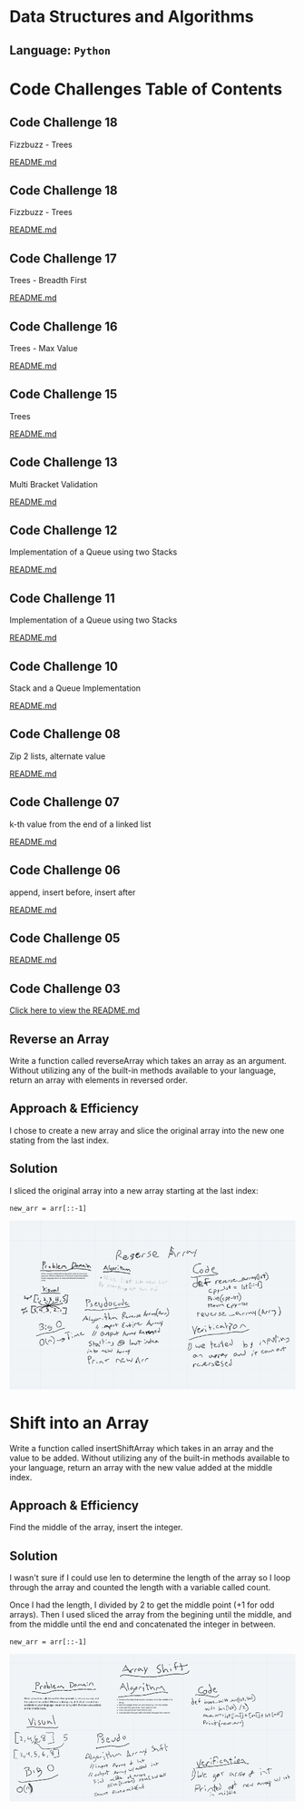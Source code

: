 # Data Structures and Algorithms

## Language: `Python`

# Code Challenges Table of Contents

## Code Challenge 18
Fizzbuzz - Trees

[README.md](https://github.com/ticochuck/data-structures-and-algorithms/blob/hashtable/README.md)

## Code Challenge 18
Fizzbuzz - Trees

[README.md](https://github.com/ticochuck/data-structures-and-algorithms/blob/master/python/challenges/fizz_buzz_tree/README.md)

## Code Challenge 17
Trees - Breadth First

[README.md](https://github.com/ticochuck/data-structures-and-algorithms/blob/tree/README.md)

## Code Challenge 16
Trees - Max Value

[README.md](https://github.com/ticochuck/data-structures-and-algorithms/blob/tree/README.md)

## Code Challenge 15
Trees

[README.md](https://github.com/ticochuck/data-structures-and-algorithms/blob/tree/README.md)

## Code Challenge 13
Multi Bracket Validation

[README.md](https://github.com/ticochuck/data-structures-and-algorithms/blob/multi-bracket-validation/README.md)

## Code Challenge 12
Implementation of a Queue using two Stacks

[README.md](https://github.com/ticochuck/data-structures-and-algorithms/blob/stack-and-queue/python/challenges/fifo_animal_shelter/README.md)


## Code Challenge 11
Implementation of a Queue using two Stacks

[README.md](https://github.com/ticochuck/data-structures-and-algorithms/blob/stack-and-queue/python/challenges/queue_with_stacks/README.md)

## Code Challenge 10
Stack and a Queue Implementation

[README.md](https://github.com/ticochuck/data-structures-and-algorithms/blob/stack-and-queue/python/challenges/stacks_and_queues/README.md)

## Code Challenge 08
Zip 2 lists, alternate value

[README.md](https://github.com/ticochuck/data-structures-and-algorithms/blob/master/python/challenges/ll_merge/README.md)

## Code Challenge 07
k-th value from the end of a linked list

[README.md](https://github.com/ticochuck/data-structures-and-algorithms/tree/master/python/challenges/linked_list)

## Code Challenge 06
append, insert before, insert after

[README.md](https://github.com/ticochuck/data-structures-and-algorithms/tree/master/python/challenges/linked_list)

## Code Challenge 05
[README.md](https://github.com/ticochuck/data-structures-and-algorithms/tree/master/python/challenges/linked_list)

## Code Challenge 03 
[Click here to view the README.md](/challenges/array_binary_search/README.md)

## Reverse an Array
Write a function called reverseArray which takes an array as an argument. Without utilizing any of the built-in methods available to your language, return an array with elements in reversed order.

## Approach & Efficiency
I chose to create a new array and slice the original array into the new one stating from the last index.

## Solution
I sliced the original array into a new array starting at the last index:
```
new_arr = arr[::-1]
```
![](./challenges/assets/array-reverse.png)

# Shift into an Array
Write a function called insertShiftArray which takes in an array and the value to be added. Without utilizing any of the built-in methods available to your language, return an array with the new value added at the middle index.

## Approach & Efficiency
Find the middle of the array, insert the integer. 

## Solution
I wasn't sure if I could use len to determine the length of the array so I loop through the array and counted the length with a variable called count. 

Once I had the length, I divided by 2 to get the middle point (+1 for odd arrays). Then I used sliced the array from the begining until the middle, and from the middle until the end and concatenated the integer in between. 

```
new_arr = arr[::-1]
```
![](./challenges/assets/array_shift.png)